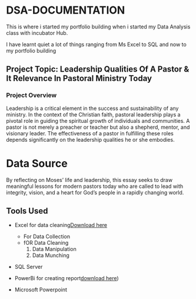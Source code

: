 # DSA-DOCUMENTATION
This is where i started  my portfolio building when i started my Data Analysis class with incubator Hub.

I have learnt quiet a lot of things ranging from Ms Excel to SQL and now to my portfolio building

## Project Topic: Leadership Qualities Of A Pastor & It Relevance In Pastoral Ministry Today

### Project Overview
Leadership is a critical element in the success and sustainability of any ministry. In the context of the Christian faith, pastoral leadership plays a pivotal role in guiding the spiritual growth of individuals and communities. A pastor is not merely a preacher or teacher but also a shepherd, mentor, and visionary leader. The effectiveness of a pastor in fulfilling these roles depends significantly on the leadership qualities he or she embodies.

# Data Source
By reflecting on Moses’ life and leadership, this essay seeks to draw meaningful lessons for modern pastors today who are called to lead with integrity, vision, and a heart for God’s people in a rapidly changing world.

## Tools Used

- Excel for data cleaning[Download here](https://www.microsoft.com)
   - For Data Collection
   - fOR Data Cleaning
      1. Data Manipulation
      2. Data Munching
  
- SQL Server
- PowerBi for creating report[download here](https://www.microsoft.com/en-ng/powerbi))
- Microsoft Powerpoint




